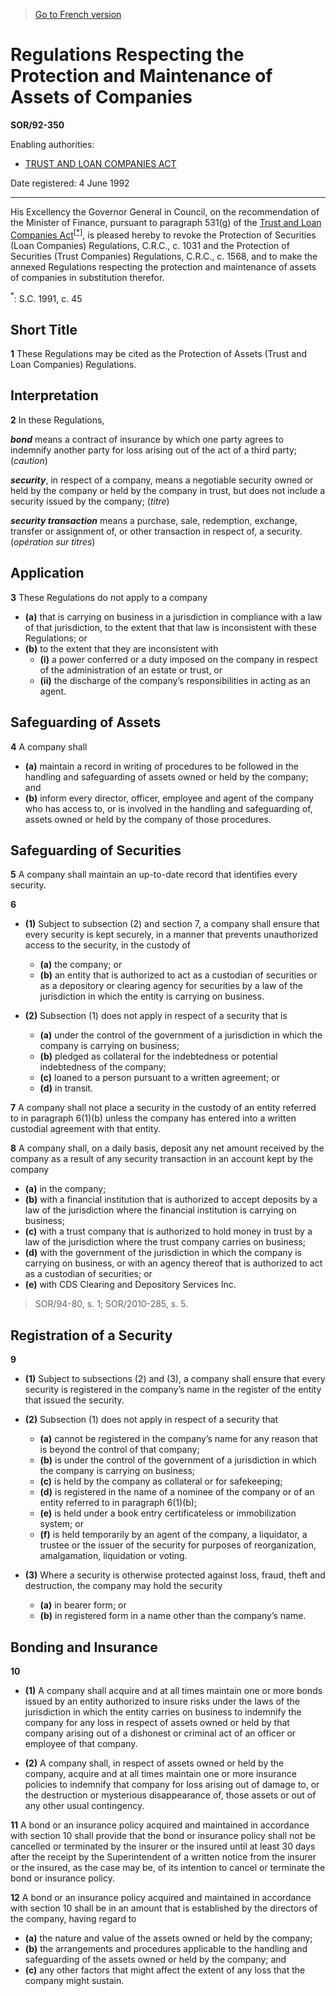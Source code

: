 > [Go to French version](/fr/Règlements/Décrets,%20ordonnances%20et%20règlements%20statutaires/92/350.md)

# Regulations Respecting the Protection and Maintenance of Assets of Companies

**SOR/92-350**

Enabling authorities: 
- [TRUST AND LOAN COMPANIES ACT](/en/Acts/Statutes%20of%20Canada/1991/c.%2045.md)

Date registered: 4 June 1992

----------

His Excellency the Governor General in Council, on the recommendation of the Minister of Finance, pursuant to paragraph 531(g) of the [Trust and Loan Companies Act](/en/Acts/Statutes%20of%20Canada/1991/c.%2045.md)<sup><a href='#fn_1e'>[*]</a></sup>, is pleased hereby to revoke the Protection of Securities (Loan Companies) Regulations, C.R.C., c. 1031 and the Protection of Securities (Trust Companies) Regulations, C.R.C., c. 1568, and to make the annexed Regulations respecting the protection and maintenance of assets of companies in substitution therefor.

<a name='fn_1e'><sup>*</sup></a>: S.C. 1991, c. 45<br />




## Short Title


**1** These Regulations may be cited as the Protection of Assets (Trust and Loan Companies) Regulations.




## Interpretation


**2** In these Regulations,

***bond*** means a contract of insurance by which one party agrees to indemnify another party for loss arising out of the act of a third party; (*caution*)

***security***, in respect of a company, means a negotiable security owned or held by the company or held by the company in trust, but does not include a security issued by the company; (*titre*)

***security transaction*** means a purchase, sale, redemption, exchange, transfer or assignment of, or other transaction in respect of, a security. (*opération sur titres*)




## Application


**3** These Regulations do not apply to a company
- **(a)** that is carrying on business in a jurisdiction in compliance with a law of that jurisdiction, to the extent that that law is inconsistent with these Regulations; or
- **(b)** to the extent that they are inconsistent with
	- **(i)** a power conferred or a duty imposed on the company in respect of the administration of an estate or trust, or
	- **(ii)** the discharge of the company’s responsibilities in acting as an agent.




## Safeguarding of Assets


**4** A company shall
- **(a)** maintain a record in writing of procedures to be followed in the handling and safeguarding of assets owned or held by the company; and
- **(b)** inform every director, officer, employee and agent of the company who has access to, or is involved in the handling and safeguarding of, assets owned or held by the company of those procedures.




## Safeguarding of Securities


**5** A company shall maintain an up-to-date record that identifies every security.



**6** 

- **(1)** Subject to subsection (2) and section 7, a company shall ensure that every security is kept securely, in a manner that prevents unauthorized access to the security, in the custody of
	- **(a)** the company; or
	- **(b)** an entity that is authorized to act as a custodian of securities or as a depository or clearing agency for securities by a law of the jurisdiction in which the entity is carrying on business.

- **(2)** Subsection (1) does not apply in respect of a security that is
	- **(a)** under the control of the government of a jurisdiction in which the company is carrying on business;
	- **(b)** pledged as collateral for the indebtedness or potential indebtedness of the company;
	- **(c)** loaned to a person pursuant to a written agreement; or
	- **(d)** in transit.



**7** A company shall not place a security in the custody of an entity referred to in paragraph 6(1)(b) unless the company has entered into a written custodial agreement with that entity.



**8** A company shall, on a daily basis, deposit any net amount received by the company as a result of any security transaction in an account kept by the company
- **(a)** in the company;
- **(b)** with a financial institution that is authorized to accept deposits by a law of the jurisdiction where the financial institution is carrying on business;
- **(c)** with a trust company that is authorized to hold money in trust by a law of the jurisdiction where the trust company carries on business;
- **(d)** with the government of the jurisdiction in which the company is carrying on business, or with an agency thereof that is authorized to act as a custodian of securities; or
- **(e)** with CDS Clearing and Depository Services Inc.
> SOR/94-80, s. 1; SOR/2010-285, s. 5.





## Registration of a Security


**9** 

- **(1)** Subject to subsections (2) and (3), a company shall ensure that every security is registered in the company’s name in the register of the entity that issued the security.

- **(2)** Subsection (1) does not apply in respect of a security that
	- **(a)** cannot be registered in the company’s name for any reason that is beyond the control of that company;
	- **(b)** is under the control of the government of a jurisdiction in which the company is carrying on business;
	- **(c)** is held by the company as collateral or for safekeeping;
	- **(d)** is registered in the name of a nominee of the company or of an entity referred to in paragraph 6(1)(b);
	- **(e)** is held under a book entry certificateless or immobilization system; or
	- **(f)** is held temporarily by an agent of the company, a liquidator, a trustee or the issuer of the security for purposes of reorganization, amalgamation, liquidation or voting.

- **(3)** Where a security is otherwise protected against loss, fraud, theft and destruction, the company may hold the security
	- **(a)** in bearer form; or
	- **(b)** in registered form in a name other than the company’s name.




## Bonding and Insurance


**10** 

- **(1)** A company shall acquire and at all times maintain one or more bonds issued by an entity authorized to insure risks under the laws of the jurisdiction in which the entity carries on business to indemnify the company for any loss in respect of assets owned or held by that company arising out of a dishonest or criminal act of an officer or employee of that company.

- **(2)** A company shall, in respect of assets owned or held by the company, acquire and at all times maintain one or more insurance policies to indemnify that company for loss arising out of damage to, or the destruction or mysterious disappearance of, those assets or out of any other usual contingency.



**11** A bond or an insurance policy acquired and maintained in accordance with section 10 shall provide that the bond or insurance policy shall not be cancelled or terminated by the insurer or the insured until at least 30 days after the receipt by the Superintendent of a written notice from the insurer or the insured, as the case may be, of its intention to cancel or terminate the bond or insurance policy.



**12** A bond or an insurance policy acquired and maintained in accordance with section 10 shall be in an amount that is established by the directors of the company, having regard to
- **(a)** the nature and value of the assets owned or held by the company;
- **(b)** the arrangements and procedures applicable to the handling and safeguarding of the assets owned or held by the company; and
- **(c)** any other factors that might affect the extent of any loss that the company might sustain.


